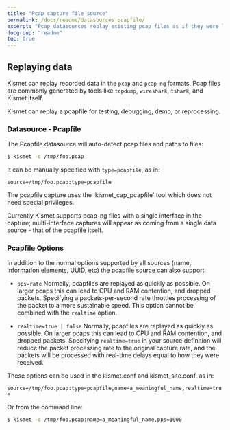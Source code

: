 ```yaml
---
title: "Pcap capture file source"
permalink: /docs/readme/datasources_pcapfile/
excerpt: "Pcap datasources replay existing pcap files as if they were live data"
docgroup: "readme"
toc: true
---
```


## Replaying data
Kismet can replay recorded data in the `pcap` and `pcap-ng` formats.  Pcap files are commonly generated by tools like `tcpdump`, `wireshark`, `tshark`, and Kismet itself.

Kismet can replay a pcapfile for testing, debugging, demo, or reprocessing.

### Datasource - Pcapfile

The Pcapfile datasource will auto-detect pcap files and paths to files:
```bash
$ kismet -c /tmp/foo.pcap
```

It can be manually specified with `type=pcapfile`, as in:

```source=/tmp/foo.pcap:type=pcapfile```

The pcapfile capture uses the 'kismet_cap_pcapfile' tool which does not need special privileges.

Currently Kismet supports pcap-ng files with a single interface in the capture; multi-interface captures will appear as coming from a single data source - that of the pcapfile itself.

### Pcapfile Options
In addition to the normal options supported by all sources (name, information elements, UUID, etc) the pcapfile source can also support:

* `pps=rate`
   Normally, pcapfiles are replayed as quickly as possible.  On larger pcaps this can lead to CPU and RAM contention, and dropped packets.  Specifying a packets-per-second rate throttles processing of the packet to a more sustainable speed.
   This option cannot be combined with the `realtime` option.

* `realtime=true | false`
   Normally, pcapfiles are replayed as quickly as possible.  On larger pcaps this can lead to CPU and RAM contention, and dropped packets.  Specifying `realtime=true` in your source definition will reduce the packet processing rate to the original capture rate, and the packets will be processed with real-time delays equal to how they were received.
   
 These options can be used in the kismet.conf and kismet_site.conf, as in:
 
 ```source=/tmp/foo.pcap:type=pcapfile,name=a_meaningful_name,realtime=true```
 
 Or from the command line:
 
 ```bash
$ kismet -c /tmp/foo.pcap:name=a_meaningful_name,pps=1000
```
 
 

